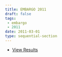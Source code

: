 ```yaml
---
title: EMBARGO 2011
draft: false
tags:
 - embargo
 - 2011
date: 2011-03-01
type: sequential-section
---
```


* [View Results](../results/2011/)
